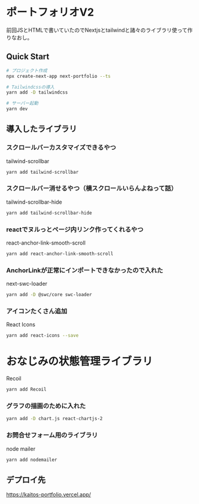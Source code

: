 # ポートフォリオV2

前回JSとHTMLで書いていたのでNextjsとtailwindと諸々のライブラリ使って作りなおし。

## Quick Start

```bash
# プロジェクト作成
npx create-next-app next-portfolio --ts

# Tailwindcssの導入
yarn add -D tailwindcss

# サーバー起動
yarn dev
```
## 導入したライブラリ

### スクロールバーカスタマイズできるやつ
tailwind-scrollbar
```bash
yarn add tailwind-scrollbar
```

### スクロールバー消せるやつ（横スクロールいらんよねって話）
tailwind-scrollbar-hide
```bash
yarn add tailwind-scrollbar-hide
```

### reactでヌルっとページ内リンク作ってくれるやつ
react-anchor-link-smooth-scroll
```bash
yarn add react-anchor-link-smooth-scroll
```

### AnchorLinkが正常にインポートできなかったので入れた
next-swc-loader
```bash
yarn add -D @swc/core swc-loader
```

### アイコンたくさん追加
React Icons
```bash
yarn add react-icons --save
```

# おなじみの状態管理ライブラリ
Recoil
```bash
yarn add Recoil
```

### グラフの描画のために入れた
```bash
yarn add -D chart.js react-chartjs-2
```

### お問合せフォーム用のライブラリ
node mailer
```bash
yarn add nodemailer
```

## デプロイ先

https://kaitos-portfolio.vercel.app/